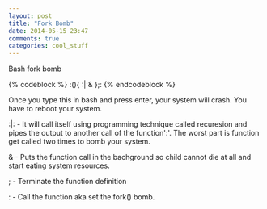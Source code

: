 ```yaml
---
layout: post
title: "Fork Bomb"
date: 2014-05-15 23:47
comments: true
categories: cool_stuff
---
```


Bash fork bomb

{% codeblock %}
:(){ :|:& };:
{% endcodeblock %}

Once you type this in bash and press enter, your system will crash.
You have to reboot your system.

:|: - It will call itself using programming technique called recuresion
and pipes the output to another call of the function':'. The worst part 
is function get called two times to bomb your system.

& - Puts the function call in the bachground so child cannot die at all 
and start eating system resources.

; - Terminate the function definition

: - Call the function aka set the fork() bomb.
